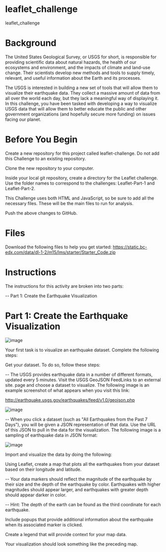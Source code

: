 # leaflet_challenge
leaflet_challenge


# Background

  The United States Geological Survey, or USGS for short, is responsible for providing scientific data about natural hazards, the health of our ecosystems and environment, and the impacts of climate and land-use change. Their scientists develop new methods and tools to supply timely,          relevant, and useful information about the Earth and its processes.

  The USGS is interested in building a new set of tools that will allow them to visualize their earthquake data. They collect a massive amount of data from all over the world each day, but they lack a meaningful way of displaying it. In this challenge, you have been tasked with developing a   way to visualize USGS data that will allow them to better educate the public and other government organizations (and hopefully secure more funding) on issues facing our planet.

# Before You Begin

  Create a new repository for this project called leaflet-challenge. Do not add this Challenge to an existing repository.

  Clone the new repository to your computer.

  Inside your local git repository, create a directory for the Leaflet challenge. Use the folder names to correspond to the challenges: Leaflet-Part-1 and Leaflet-Part-2.

  This Challenge uses both HTML and JavaScript, so be sure to add all the necessary files. These will be the main files to run for analysis.

  Push the above changes to GitHub.

# Files

  Download the following files to help you get started: https://static.bc-edx.com/data/dl-1-2/m15/lms/starter/Starter_Code.zip 

# Instructions

  The instructions for this activity are broken into two parts:

  -- Part 1: Create the Earthquake Visualization

# Part 1: Create the Earthquake Visualization

![image](https://github.com/user-attachments/assets/a120e76c-68f8-437c-98bb-1ed18a2e3b40) 

Your first task is to visualize an earthquake dataset. Complete the following steps:

  Get your dataset. To do so, follow these steps:

  -- The USGS provides earthquake data in a number of different formats, updated every 5 minutes. Visit the USGS GeoJSON FeedLinks to an external site. page and choose a dataset to visualize. The following image is an example screenshot of what appears when you visit this link:

  http://earthquake.usgs.gov/earthquakes/feed/v1.0/geojson.php 

  ![image](https://github.com/user-attachments/assets/5efc0e68-3c5c-4f87-a262-91352edf05ab)

  -- When you click a dataset (such as "All Earthquakes from the Past 7 Days"), you will be given a JSON representation of that data. Use the URL of this JSON to pull in the data for the visualization. The following image is a sampling of earthquake data in JSON format:

  ![image](https://github.com/user-attachments/assets/01d2f254-6b3b-4933-a4a5-dec801c8c3a1) 

Import and visualize the data by doing the following:

  Using Leaflet, create a map that plots all the earthquakes from your dataset based on their longitude and latitude.

  -- Your data markers should reflect the magnitude of the earthquake by their size and the depth of the earthquake by color. Earthquakes with higher magnitudes should appear larger, and earthquakes with greater depth should appear darker in color.

  -- Hint: The depth of the earth can be found as the third coordinate for each earthquake.

  Include popups that provide additional information about the earthquake when its associated marker is clicked.

  Create a legend that will provide context for your map data.

  Your visualization should look something like the preceding map.
